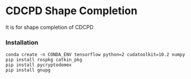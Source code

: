 # CDCPD Shape Completion

It is for shape completion of CDCPD

### Installation

```
conda create -n CONDA_ENV tensorflow python=2 cudatoolkit=10.2 numpy
pip install rospkg catkin_pkg
pip install pycryptodomex
pip install gnupg
```
